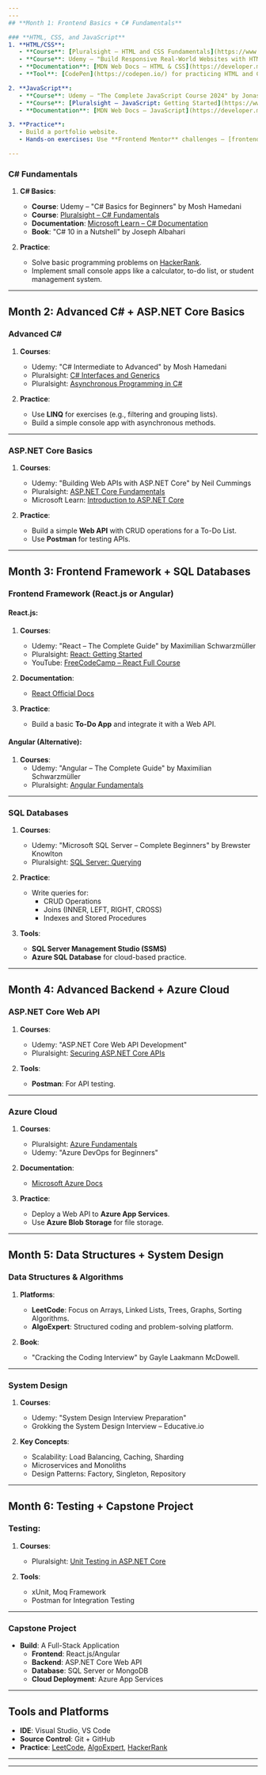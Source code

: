 ```yaml
---
---
## **Month 1: Frontend Basics + C# Fundamentals**

### **HTML, CSS, and JavaScript**
1. **HTML/CSS**:
   - **Course**: [Pluralsight – HTML and CSS Fundamentals](https://www.pluralsight.com/courses/html-css-fundamentals)
   - **Course**: Udemy – "Build Responsive Real-World Websites with HTML & CSS" by Jonas Schmedtmann
   - **Documentation**: [MDN Web Docs – HTML & CSS](https://developer.mozilla.org/en-US/docs/Learn/HTML)
   - **Tool**: [CodePen](https://codepen.io/) for practicing HTML and CSS designs.

2. **JavaScript**:
   - **Course**: Udemy – "The Complete JavaScript Course 2024" by Jonas Schmedtmann  
   - **Course**: [Pluralsight – JavaScript: Getting Started](https://www.pluralsight.com/courses/javascript-getting-started)  
   - **Documentation**: [MDN Web Docs – JavaScript](https://developer.mozilla.org/en-US/docs/Web/JavaScript)

3. **Practice**:
   - Build a portfolio website.
   - Hands-on exercises: Use **Frontend Mentor** challenges – [frontendmentor.io](https://frontendmentor.io)

---
```


### **C# Fundamentals**  
1. **C# Basics**:
   - **Course**: Udemy – "C# Basics for Beginners" by Mosh Hamedani  
   - **Course**: [Pluralsight – C# Fundamentals](https://app.pluralsight.com/library/courses/c-sharp-10-fundamentals/table-of-contents)  
   - **Documentation**: [Microsoft Learn – C# Documentation](https://learn.microsoft.com/en-us/dotnet/csharp/)  
   - **Book**: "C# 10 in a Nutshell" by Joseph Albahari  

2. **Practice**:
   - Solve basic programming problems on [HackerRank](https://www.hackerrank.com/domains/tutorials/10-days-of-csharp).  
   - Implement small console apps like a calculator, to-do list, or student management system.

---

## **Month 2: Advanced C# + ASP.NET Core Basics**

### **Advanced C#**  
1. **Courses**:
   - Udemy: "C# Intermediate to Advanced" by Mosh Hamedani  
   - Pluralsight: [C# Interfaces and Generics](https://www.pluralsight.com/courses/csharp-generics-interfaces)  
   - Pluralsight: [Asynchronous Programming in C#](https://www.pluralsight.com/courses/async-csharp-advanced-techniques)

2. **Practice**:
   - Use **LINQ** for exercises (e.g., filtering and grouping lists).  
   - Build a simple console app with asynchronous methods.  

---

### **ASP.NET Core Basics**  
1. **Courses**:
   - Udemy: "Building Web APIs with ASP.NET Core" by Neil Cummings  
   - Pluralsight: [ASP.NET Core Fundamentals](https://www.pluralsight.com/courses/aspdotnet-core-fundamentals)  
   - Microsoft Learn: [Introduction to ASP.NET Core](https://learn.microsoft.com/en-us/training/modules/intro-to-aspnet-core/)

2. **Practice**:
   - Build a simple **Web API** with CRUD operations for a To-Do List.  
   - Use **Postman** for testing APIs.

---

## **Month 3: Frontend Framework + SQL Databases**

### **Frontend Framework (React.js or Angular)**

#### **React.js**:
1. **Courses**:
   - Udemy: "React – The Complete Guide" by Maximilian Schwarzmüller  
   - Pluralsight: [React: Getting Started](https://www.pluralsight.com/courses/react-getting-started)  
   - YouTube: [FreeCodeCamp – React Full Course](https://www.youtube.com/watch?v=bMknfKXIFA8)

2. **Documentation**:
   - [React Official Docs](https://react.dev/)

3. **Practice**:
   - Build a basic **To-Do App** and integrate it with a Web API.  

#### **Angular (Alternative)**:
1. **Courses**:
   - Udemy: "Angular – The Complete Guide" by Maximilian Schwarzmüller  
   - Pluralsight: [Angular Fundamentals](https://www.pluralsight.com/courses/angular-fundamentals)  

---

### **SQL Databases**
1. **Courses**:
   - Udemy: "Microsoft SQL Server – Complete Beginners" by Brewster Knowlton  
   - Pluralsight: [SQL Server: Querying](https://www.pluralsight.com/courses/querying-sql-server)  

2. **Practice**:
   - Write queries for:
     - CRUD Operations  
     - Joins (INNER, LEFT, RIGHT, CROSS)  
     - Indexes and Stored Procedures  

3. **Tools**:
   - **SQL Server Management Studio (SSMS)**  
   - **Azure SQL Database** for cloud-based practice.

---

## **Month 4: Advanced Backend + Azure Cloud**

### **ASP.NET Core Web API**  
1. **Courses**:
   - Udemy: "ASP.NET Core Web API Development"  
   - Pluralsight: [Securing ASP.NET Core APIs](https://www.pluralsight.com/courses/securing-aspdotnet-core-web-api)

2. **Tools**:
   - **Postman**: For API testing.

---

### **Azure Cloud**  
1. **Courses**:
   - Pluralsight: [Azure Fundamentals](https://www.pluralsight.com/courses/azure-fundamentals)  
   - Udemy: "Azure DevOps for Beginners"  

2. **Documentation**:
   - [Microsoft Azure Docs](https://docs.microsoft.com/en-us/azure/)

3. **Practice**:
   - Deploy a Web API to **Azure App Services**.  
   - Use **Azure Blob Storage** for file storage.

---

## **Month 5: Data Structures + System Design**

### **Data Structures & Algorithms**
1. **Platforms**:
   - **LeetCode**: Focus on Arrays, Linked Lists, Trees, Graphs, Sorting Algorithms.  
   - **AlgoExpert**: Structured coding and problem-solving platform.  

2. **Book**:
   - "Cracking the Coding Interview" by Gayle Laakmann McDowell.  

---

### **System Design**
1. **Courses**:
   - Udemy: "System Design Interview Preparation"  
   - Grokking the System Design Interview – Educative.io  

2. **Key Concepts**:
   - Scalability: Load Balancing, Caching, Sharding  
   - Microservices and Monoliths  
   - Design Patterns: Factory, Singleton, Repository  

---

## **Month 6: Testing + Capstone Project**

### **Testing**:
1. **Courses**:
   - Pluralsight: [Unit Testing in ASP.NET Core](https://www.pluralsight.com/courses/unit-testing-aspdotnet-core)  

2. **Tools**:
   - xUnit, Moq Framework  
   - Postman for Integration Testing  

---

### **Capstone Project**
- **Build**: A Full-Stack Application  
   - **Frontend**: React.js/Angular  
   - **Backend**: ASP.NET Core Web API  
   - **Database**: SQL Server or MongoDB  
   - **Cloud Deployment**: Azure App Services  

---

## **Tools and Platforms**
- **IDE**: Visual Studio, VS Code  
- **Source Control**: Git + GitHub  
- **Practice**: [LeetCode](https://leetcode.com/), [AlgoExpert](https://www.algoexpert.io/), [HackerRank](https://www.hackerrank.com/)

---
---